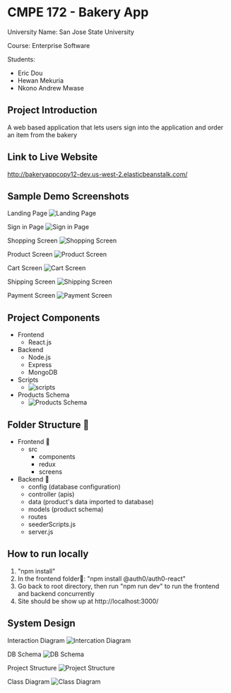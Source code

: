 # CMPE 172 - Bakery App 
University Name: San Jose State University

Course: Enterprise Software

Students:
  -  Eric Dou
  -  Hewan Mekuria
  -  Nkono Andrew Mwase
 
## Project Introduction
A web based application that lets users sign into the application and order an item from the bakery

## Link to Live Website
http://bakeryappcopy12-dev.us-west-2.elasticbeanstalk.com/
 
## Sample Demo Screenshots
Landing Page
![Landing Page](https://user-images.githubusercontent.com/46858191/144115873-9b68b4c6-0aec-4e36-bf5d-a501b31c519f.png)

Sign in Page
![Sign in Page](https://user-images.githubusercontent.com/46858191/144116981-fa373fdd-25bd-4fe4-abca-abbdd2c65266.png)

Shopping Screen
![Shopping Screen](https://user-images.githubusercontent.com/46858191/144117027-5e1df77f-139b-48b6-a3fb-b26b956a1f3f.png)

Product Screen
![Product Screen](https://user-images.githubusercontent.com/46858191/144117051-228ca656-4186-442b-8619-acb56f3e5c20.png)

Cart Screen
![Cart Screen](https://user-images.githubusercontent.com/46858191/144117063-4e2688b6-c103-4282-8845-0ed7816c7928.png)

Shipping Screen
![Shipping Screen](https://user-images.githubusercontent.com/46858191/144117070-6286941c-1e85-4b77-82e8-43a87cec5fe7.png)

Payment Screen
![Payment Screen](https://user-images.githubusercontent.com/46858191/144117075-bc1b6f88-5d0e-4e4d-a38f-fb75160b69a1.png)

## Project Components
- Frontend 
  - React.js
- Backend 
  - Node.js
  - Express
  - MongoDB
- Scripts
  - ![scripts](https://user-images.githubusercontent.com/46858191/144118274-aa1eb614-827f-4c80-8288-a074d7545402.png)
- Products Schema
  - ![Products Schema](https://user-images.githubusercontent.com/46858191/144119718-f7b30ec1-3fe8-4f42-8fc3-8a8dbf44c8a9.png)

## Folder Structure 📂 
- Frontend 📂 
  - src
    - components
    - redux
    - screens
- Backend 📂 
  - config (database configuration)
  - controller (apis)
  - data (product's data imported to database)
  -  models (product schema)
  -  routes
  -  seederScripts.js
  -  server.js

## How to run locally
1. "npm install"
2. In the frontend folder📂: "npm install @auth0/auth0-react"
3. Go back to root directory, then run "npm run dev" to run the frontend and backend concurrently
4. Site should be show up at http://localhost:3000/


## System Design
Interaction Diagram
![Intercation Diagram](https://user-images.githubusercontent.com/46858191/144121725-bcf221d3-4c23-4a10-835d-87fcb906d5dd.png)

DB Schema
![DB Schema](https://user-images.githubusercontent.com/46858191/144121737-36c59c6a-95e1-4906-8137-5550e31e9494.png)

Project Structure
![Project Structure](https://user-images.githubusercontent.com/46858191/144121740-20c88fa9-6e8e-4e7e-b71e-daf443902d4b.png)

Class Diagram
![Class Diagram](https://user-images.githubusercontent.com/46858191/144121757-31a43ee2-28fa-4371-875c-54805b1980e0.png)


 
